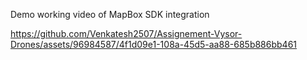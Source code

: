 Demo working video of MapBox SDK integration

https://github.com/Venkatesh2507/Assignement-Vysor-Drones/assets/96984587/4f1d09e1-108a-45d5-aa88-685b886bb461

